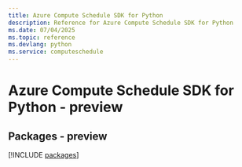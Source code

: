 ```yaml
---
title: Azure Compute Schedule SDK for Python
description: Reference for Azure Compute Schedule SDK for Python
ms.date: 07/04/2025
ms.topic: reference
ms.devlang: python
ms.service: computeschedule
---
```

# Azure Compute Schedule SDK for Python - preview
## Packages - preview
[!INCLUDE [packages](compute-schedule-index.md)]